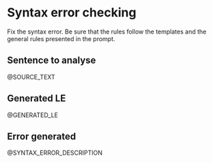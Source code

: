 # Syntax error checking

Fix the syntax error. Be sure that the rules follow the templates and the general rules presented in the prompt.

## Sentence to analyse

@SOURCE_TEXT

## Generated LE

@GENERATED_LE


## Error generated

@SYNTAX_ERROR_DESCRIPTION